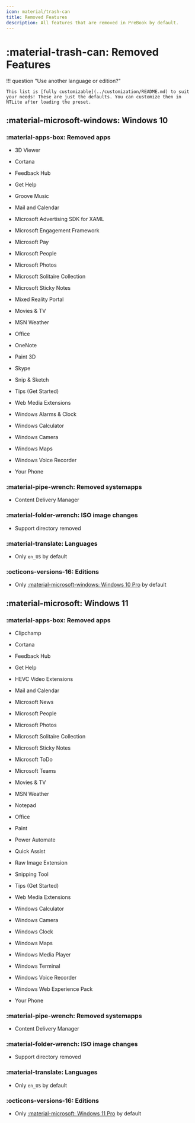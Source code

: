 ```yaml
---
icon: material/trash-can
title: Removed Features
description: All features that are removed in PreBook by default.
---
```


# :material-trash-can: Removed Features

!!! question "Use another language or edition?"

    This list is [fully customizable](../customization/README.md) to suit your needs! These are just the defaults. You can customize then in NTLite after loading the preset.


## :material-microsoft-windows: Windows 10

### :material-apps-box: Removed apps

- 3D Viewer

- Cortana

- Feedback Hub

- Get Help

- Groove Music

- Mail and Calendar

- Microsoft Advertising SDK for XAML

- Microsoft Engagement Framework

- Microsoft Pay

- Microsoft People

- Microsoft Photos

- Microsoft Solitaire Collection

- Microsoft Sticky Notes

- Mixed Reality Portal

- Movies & TV

- MSN Weather

- Office

- OneNote

- Paint 3D

- Skype

- Snip & Sketch

- Tips (Get Started)

- Web Media Extensions

- Windows Alarms & Clock

- Windows Calculator

- Windows Camera

- Windows Maps

- Windows Voice Recorder

- Your Phone

### :material-pipe-wrench: Removed systemapps

- Content Delivery Manager

### :material-folder-wrench: ISO image changes

- Support directory removed

### :material-translate: Languages

- Only `en_US` by default

### :octicons-versions-16: Editions

- Only [:material-microsoft-windows: Windows 10 Pro](https://www.microsoft.com/en-ca/windowsforbusiness/windows-10-pro) by default

## :material-microsoft: Windows 11

### :material-apps-box: Removed apps

- Clipchamp

- Cortana

- Feedback Hub

- Get Help

- HEVC Video Extensions

- Mail and Calendar

- Microsoft News

- Microsoft People

- Microsoft Photos

- Microsoft Solitaire Collection

- Microsoft Sticky Notes

- Microsoft ToDo

- Microsoft Teams

- Movies & TV

- MSN Weather

- Notepad

- Office

- Paint

- Power Automate

- Quick Assist

- Raw Image Extension

- Snipping Tool

- Tips (Get Started)

- Web Media Extensions

- Windows Calculator

- Windows Camera

- Windows Clock

- Windows Maps

- Windows Media Player

- Windows Terminal

- Windows Voice Recorder

- Windows Web Experience Pack

- Your Phone

### :material-pipe-wrench: Removed systemapps

- Content Delivery Manager

### :material-folder-wrench: ISO image changes

- Support directory removed

### :material-translate: Languages

- Only `en_US` by default

### :octicons-versions-16: Editions

- Only [:material-microsoft: Windows 11 Pro](https://www.microsoft.com/en-ca/windows/business/windows-11-pro) by default
